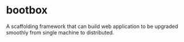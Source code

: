 # bootbox
A scaffolding framework that can build web application to be upgraded smoothly from single machine to distributed.
